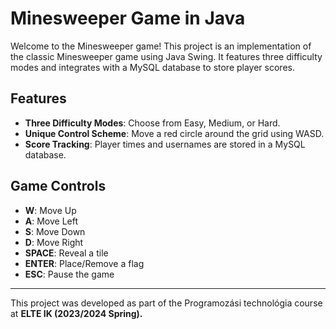 # Minesweeper Game in Java  
Welcome to the Minesweeper game! This project is an implementation of the classic Minesweeper game using Java Swing. It features three difficulty modes and integrates with a MySQL database to store player scores.
## Features
- **Three Difficulty Modes**: Choose from Easy, Medium, or Hard.
- **Unique Control Scheme**: Move a red circle around the grid using WASD.
- **Score Tracking**: Player times and usernames are stored in a MySQL database.

## Game Controls  
- **W**: Move Up  
- **A**: Move Left  
- **S**: Move Down  
- **D**: Move Right  
- **SPACE**: Reveal a tile  
- **ENTER**: Place/Remove a flag  
- **ESC**: Pause the game  

<hr>
This project was developed as part of the Programozási technológia course at <b>ELTE IK (2023/2024 Spring).</b>